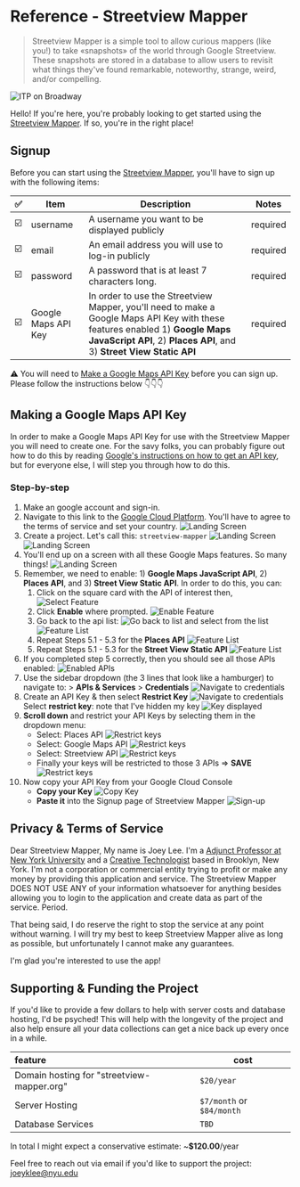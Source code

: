 # Reference - Streetview Mapper 

> Streetview Mapper is a simple tool to allow curious mappers (like you!) to take «snapshots» of the world through Google Streetview. These snapshots are stored in a database to allow users to revisit what things they've found remarkable, noteworthy, strange, weird, and/or compelling. 

![ITP on Broadway](assets/img/main-image.png)

Hello! If you're here, you're probably looking to get started using the [Streetview Mapper](https://streetview-mapper.org). If so, you're in the right place!

## Signup

Before you can start using the [Streetview Mapper](https://streetview-mapper.org), you'll have to sign up with the following items:

| ✅ | Item | Description | Notes |
| :---- | --- | --- | --- |
| ☑️ | username | A username you want to be displayed publicly | required |
| ☑️ | email | An email address you will use to log-in publicly | required |
| ☑️ | password | A password that is at least 7 characters long.  | required |
| ☑️ | Google Maps API Key  | In order to use the Streetview Mapper, you'll need to make a Google Maps API Key with these features enabled 1) **Google Maps JavaScript API**, 2) **Places API**, and 3) **Street View Static API** | required |

⚠️ You will need to [Make a Google Maps API Key](#making-a-google-maps-api-key) before you can sign up. Please follow the instructions below 👇👇👇

## Making a Google Maps API Key

In order to make a Google Maps API Key for use with the Streetview Mapper you will need to create one. For the savy folks, you can probably figure out how to do this by reading [Google's instructions on how to get an API key](https://developers.google.com/maps/documentation/javascript/get-api-key), but for everyone else, I will step you through how to do this.

### Step-by-step

1. Make an google account and sign-in. 
2. Navigate to this link to the [Google Cloud Platform](https://console.cloud.google.com/google/maps-apis/). You'll have to agree to the terms of service and set your country.
   ![Landing Screen](assets/img/01__landing-screen.png)
3. Create a project. Let's call this: `streetview-mapper`
   ![Landing Screen](assets/img/02__create-project.png)
   ![Landing Screen](assets/img/03__name-project.png)
4. You'll end up on a screen with all these Google Maps features. So many things!
   ![Landing Screen](assets/img/04__google-maps-features.png)
5. Remember, we need to enable: 1) **Google Maps JavaScript API**, 2) **Places API**, and 3) **Street View Static API**. In order to do this, you can:
   1. Click on the square card with the API of interest then,
      ![Select Feature](assets/img/05__select-feature.png)
   2. Click **Enable** where prompted.
      ![Enable Feature](assets/img/06__enable-feature.png)
   3. Go back to the api list:
      ![Go back to list](assets/img/07__go-back-to-list.png)
      and select from the list
      ![Feature List](assets/img/08__feature-list.png)
   4. Repeat Steps 5.1 - 5.3 for the **Places API** 
      ![Feature List](assets/img/09__places-enable.png)
   5. Repeat Steps 5.1 - 5.3 for the **Street View Static API** 
      ![Feature List](assets/img/10__static-enable.png)
6. If you completed step 5 correctly, then you should see all those APIs enabled:
    ![Enabled APIs](assets/img/11__enabled-apis.png)
7. Use the sidebar dropdown (the 3 lines that look like a hamburger) to navigate to: > **APIs & Services** > **Credentials**
   ![Navigate to credentials](assets/img/12__navigate-to-credentials.png)
8. Create an API Key & then select **Restrict Key**
   ![Navigate to credentials](assets/img/13__create-key.png)
   Select **restrict key**: note that I've hidden my key
   ![Key displayed](assets/img/14__your-api-key.png)
9. **Scroll down** and restrict your API Keys by selecting them in the dropdown menu:
   * Select: Places API
     ![Restrict keys](assets/img/15__restrict.png)
   * Select:  Google Maps API
     ![Restrict keys](assets/img/16__restrict.png)
   * Select: Streetview API
     ![Restrict keys](assets/img/17__restrict.png)
   * Finally your keys will be restricted to those 3 APIs => **SAVE**
     ![Restrict keys](assets/img/18__restrict.png)
10. Now copy your API Key from your Google Cloud Console
    * **Copy your Key**
      ![Copy Key](assets/img/19__copy-key.png)
    * **Paste it** into the Signup page of Streetview Mapper
      ![Sign-up](assets/img/20__signup-screen.png)

## Privacy & Terms of Service

Dear Streetview Mapper,
My name is Joey Lee. I'm a [Adjunct Professor at New York University](https://tisch.nyu.edu/itp/itp-people/faculty/somethings-in-residence-sirs/joseph-lee) and a [Creative Technologist](https://jk-lee.com) based in Brooklyn, New York. I'm not a corporation or commercial entity trying to profit or make any money by providing this application and service. The Streetview Mapper DOES NOT USE ANY of your information whatsoever for anything besides allowing you to login to the application and create data as part of the service. Period. 

That being said, I do reserve the right to stop the service at any point without warning. I will try my best to keep Streetview Mapper alive as long as possible, but unfortunately I cannot make any guarantees. 

I'm glad you're interested to use the app!


## Supporting & Funding the Project

If you'd like to provide a few dollars to help with server costs and database hosting, I'd be psyched! This will help with the longevity of the project and also help ensure all your data collections can get a nice back up every once in a while. 

| feature | cost | 
| :--- | --- | 
| Domain hosting for "streetview-mapper.org" | `$20/year` | 
| Server Hosting | `$7/month` or `$84/month` | 
| Database Services | `TBD` | 

In total I might expect a conservative estimate: ~**$120.00**/year

Feel free to reach out via email if you'd like to support the project: joeyklee@nyu.edu


